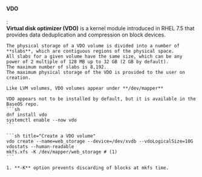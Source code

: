 #### VDO
:   
    **Virtual disk optimizer (VDO)** is a kernel module introduced in RHEL 7.5 that provides data deduplication and compression on block devices.

    The physical storage of a VDO volume is divided into a number of **slabs**, which are contiguous regions of the physical space. 
    All slabs for a given volume have the same size, which can be any power of 2 multiple of 128 MB up to 32 GB (2 GB by default).
    The maximum number of slabs is 8,192.
    The maximum physical storage of the VDO is provided to the user on creation.

    Like LVM volumes, VDO volumes appear under **/dev/mapper**

    VDO appears not to be installed by default, but it is available in the BaseOS repo.
    ```sh
    dnf install vdo
    systemctl enable --now vdo
    ```

    ```sh title="Create a VDO volume"
    vdo create --name=web_storage --device=/dev/xvdb --vdoLogicalSize=10G
    vdostats --human-readable
    mkfs.xfs -K /dev/mapper/web_storage # (1)
    ```

    1. **-K** option prevents discarding of blocks at mkfs time.